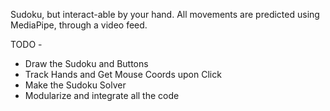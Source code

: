 Sudoku, but interact-able by your hand. All movements are predicted using MediaPipe, through a video feed.

<bold>TODO -</bold>
<ul>
  <li>Draw the Sudoku and Buttons</li>
  <li>Track Hands and Get Mouse Coords upon Click</li>
  <li>Make the Sudoku Solver</li>
  <li>Modularize and integrate all the code</li>
<ul>

